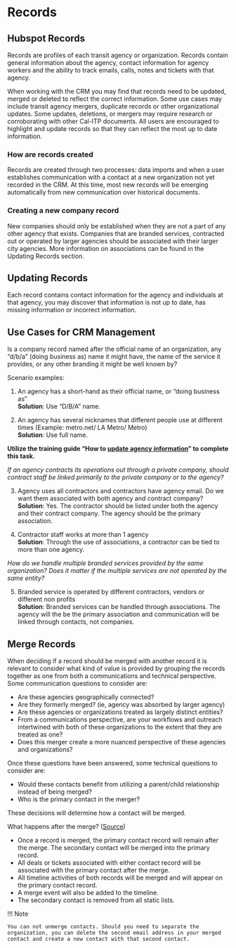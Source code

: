 # Records

## Hubspot Records

Records are profiles of each transit agency or organization. Records contain general information about the agency, contact information for agency workers and the ability to track emails, calls, notes and tickets with that agency.

When working with the CRM you may find that records need to be updated, merged or deleted to reflect the correct information. Some use cases may include transit agency mergers, duplicate records or other organizational updates. Some updates, deletions, or mergers may require research or corroborating with other Cal-ITP documents. All users are encouraged to highlight and update records so that they can reflect the most up to date information.

### How are records created

Records are created through two processes: data imports and when a user establishes communication with a contact at a new organization not yet recorded in the CRM. At this time, most new records will be emerging automatically from new communication over historical documents.

### Creating a new company record

New companies should only be established when they are not a part of any other agency that exists. Companies that are branded services, contracted out or operated by larger agencies should be associated with their larger city agencies. More information on associations can be found in the Updating Records section.

## Updating Records

Each record contains contact information for the agency and individuals at that agency, you may discover that information is not up to date, has missing information or incorrect information.

## Use Cases for CRM Management

Is a company record named after the official name of an organization, any “d/b/a” (doing business as) name it might have, the name of the service it provides, or any other branding it might be well known by?

Scenario examples:<br>

1. An agency has a short-hand as their official name, or “doing business as”<br>
**Solution**: Use “D/B/A” name.

2. An agency has several nicknames that different people use at different times
(Example: metro.net/ LA Metro/ Metro)<br>
 **Solution**: Use full name.

**Utilize the training guide “How to [update agency information](/docs/contacts/activity/)” to complete this task.**

_If an agency contracts its operations out through a private company, should contract staff be linked primarily to the private company or to the agency?_

3. Agency uses all contractors and contractors have agency email. Do we want them associated with both agency and contract company?<br>
**Solution**: Yes. The contractor should be listed under both the agency and their        contract company. The agency should be the primary association.

4. Contractor staff works at more than 1 agency<br>
**Solution**: Through the use of associations, a contractor can be tied to more than   one agency.

_How do we handle multiple branded services provided by the same organization? Does it matter if the multiple services are not operated by the same entity?_

5. Branded service is operated by different contractors, vendors or different non profits<br>
**Solution**: Branded services can be handled through associations. The agency will the be the primary association and communication will be linked through contacts, not companies.

## Merge Records

When deciding if a record should be merged with another record it is relevant to consider what kind of value is provided by grouping the records together as one  from both a communications and technical perspective.  Some communication questions to consider are:

- Are these agencies geographically connected?
- Are they formerly merged? (ie, agency was absorbed by larger agency)
- Are these agencies or organizations treated as largely distinct entities?
- From a communications perspective, are your workflows and outreach intertwined with both of these organizations to the extent that they are treated as one?
- Does this merger create a more nuanced perspective of these agencies and organizations?

Once these questions have been answered, some technical questions to consider are:

- Would these contacts benefit from utilizing a parent/child relationship instead of being merged?
- Who is the primary contact in the merger?

These decisions will determine how a contact will be merged.

What happens after the merge? ([Source](https://knowledge.hubspot.com/contacts/how-do-i-merge-contacts#what-happens-when-i-merge-two-contacts))

- Once a record is merged, the primary contact record will remain after the merge. The secondary contact will be merged into the primary record.
- All deals or tickets associated with either contact record will be associated with the primary contact after the merge.
- All timeline activities of both records will be merged and will appear on the primary contact record.
- A merge event will also be added to the timeline.
- The secondary contact is removed from all static lists.

!!! Note

    You can not unmerge contacts. Should you need to separate the organization, you can delete the second email address in your merged contact and create a new contact with that second contact.
